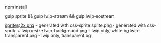 npm install

gulp sprite && gulp lwip-stream && gulp lwip-nostream

sprite@2x.png - generated with css-sprite
sprite.png - generated with css-sprite + lwip resize
lwip-background.png - lwip only, white bg
lwip-transparent.png - lwip only, transparent bg